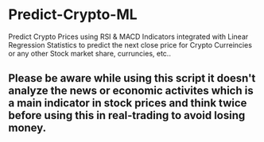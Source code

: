 # Predict-Crypto-ML
Predict Crypto Prices using RSI &amp; MACD Indicators integrated with Linear Regression Statistics to predict the next close price for Crypto Curreincies or any other Stock market share, curruncies, etc..


## Please be aware while using this script it doesn't analyze the news or economic activites which is a main indicator in stock prices and think twice before using this in real-trading to avoid losing money.

